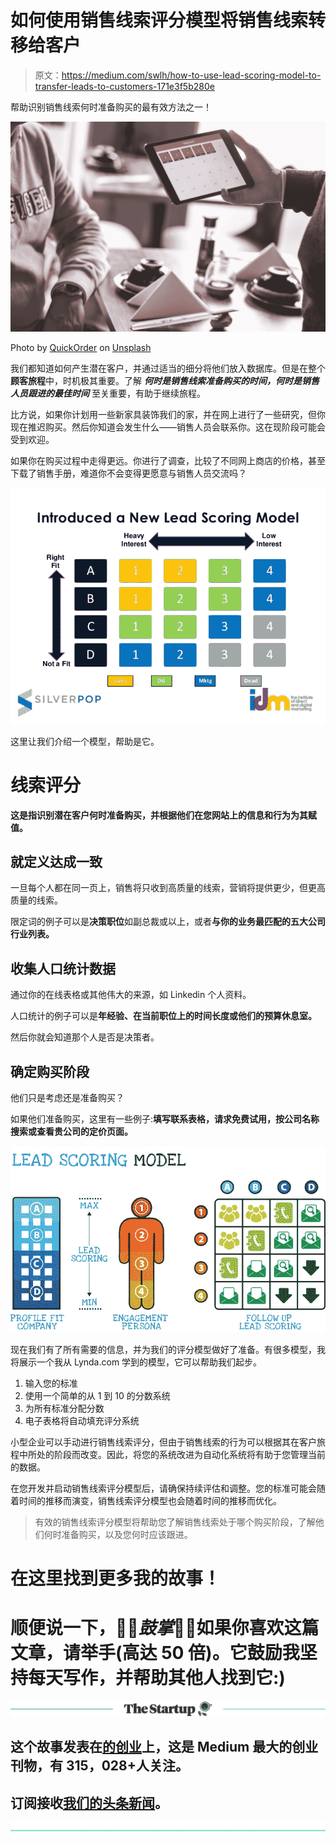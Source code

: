 # 如何使用销售线索评分模型将销售线索转移给客户

> 原文：<https://medium.com/swlh/how-to-use-lead-scoring-model-to-transfer-leads-to-customers-171e3f5b280e>

帮助识别销售线索何时准备购买的最有效方法之一！

![](img/76c0caeaa4d8b3648e58235ff6dc1b9a.png)

Photo by [QuickOrder](https://unsplash.com/@quickorder?utm_source=medium&utm_medium=referral) on [Unsplash](https://unsplash.com?utm_source=medium&utm_medium=referral)

我们都知道如何产生潜在客户，并通过适当的细分将他们放入数据库。但是在整个**顾客旅程**中，时机极其重要。了解 ***何时是销售线索准备购买的时间，何时是销售人员跟进的最佳时间*** 至关重要，有助于继续旅程。

比方说，如果你计划用一些新家具装饰我们的家，并在网上进行了一些研究，但你现在推迟购买。然后你知道会发生什么——销售人员会联系你。这在现阶段可能会受到欢迎。

如果你在购买过程中走得更远。你进行了调查，比较了不同网上商店的价格，甚至下载了销售手册，难道你不会变得更愿意与销售人员交流吗？

![](img/dbc9fe0f442effc8156d5c085f6775b6.png)

这里让我们介绍一个模型，帮助是它。

# 线索评分

**这是指识别潜在客户何时准备购买，并根据他们在您网站上的信息和行为为其赋值。**

## 就定义达成一致

一旦每个人都在同一页上，销售将只收到高质量的线索，营销将提供更少，但更高质量的线索。

限定词的例子可以是**决策职位**如副总裁或以上，或者**与你的业务最匹配的五大公司行业列表。**

## 收集人口统计数据

通过你的在线表格或其他伟大的来源，如 Linkedin 个人资料。

人口统计的例子可以是**年经验、在当前职位上的时间长度或他们的预算休息室。**

然后你就会知道那个人是否是决策者。

## 确定购买阶段

他们只是考虑还是准备购买？

如果他们准备购买，这里有一些例子:**填写联系表格，请求免费试用，按公司名称搜索或查看贵公司的定价页面。**

![](img/e182135e2d3af81bed16f7356ca3d765.png)

现在我们有了所有需要的信息，并为我们的评分模型做好了准备。有很多模型，我将展示一个我从 Lynda.com 学到的模型，它可以帮助我们起步。

1.  输入您的标准
2.  使用一个简单的从 1 到 10 的分数系统
3.  为所有标准分配分数
4.  电子表格将自动填充评分系统

小型企业可以手动进行销售线索评分，但由于销售线索的行为可以根据其在客户旅程中所处的阶段而改变。因此，将您的系统改进为自动化系统将有助于您管理当前的数据。

在您开发并启动销售线索评分模型后，请确保持续评估和调整。您的标准可能会随着时间的推移而演变，销售线索评分模型也会随着时间的推移而优化。

> 有效的销售线索评分模型将帮助您了解销售线索处于哪个购买阶段，了解他们何时准备购买，以及您何时应该跟进。

# 在这里找到更多我的故事！

# 顺便说一下，👏🏻*鼓掌*👏🏻如果你喜欢这篇文章，请举手(高达 50 倍)。它鼓励我坚持每天写作，并帮助其他人找到它:)

[![](img/308a8d84fb9b2fab43d66c117fcc4bb4.png)](https://medium.com/swlh)

## 这个故事发表在[的创业](https://medium.com/swlh)上，这是 Medium 最大的创业刊物，有 315，028+人关注。

## 订阅接收[我们的头条新闻](http://growthsupply.com/the-startup-newsletter/)。

[![](img/b0164736ea17a63403e660de5dedf91a.png)](https://medium.com/swlh)